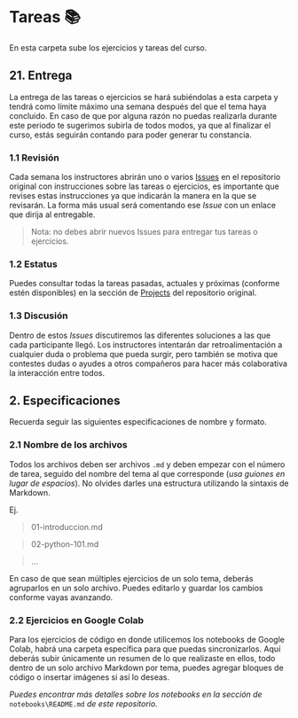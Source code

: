 # Tareas 📚

En esta carpeta sube los ejercicios y tareas del curso.

## 21. Entrega

La entrega de las tareas o ejercicios se hará subiéndolas a esta carpeta y tendrá como límite máximo una semana después del que el tema haya concluido. En caso de que por alguna razón no puedas realizarla durante este periodo te sugerimos subirla de todos modos, ya que al finalizar el curso, estás seguirán contando para poder generar tu constancia.

### 1.1 Revisión

Cada semana los instructores abrirán uno o varios [Issues](https://github.com/CodeandoMexico/hacking-civico/issues) en el repositorio original con instrucciones sobre las tareas o ejercicios, es importante que revises estas instrucciones ya que indicarán la manera en la que se revisarán. La forma más usual será comentando ese _Issue_ con un enlace que dirija al entregable.

> Nota: no debes abrir nuevos Issues para entregar tus tareas o ejercicios.

### 1.2 Estatus

Puedes consultar todas la tareas pasadas, actuales y próximas (conforme estén disponibles) en la sección de [Projects](https://github.com/CodeandoMexico/hacking-civico/projects/1) del repositorio original.

### 1.3 Discusión

Dentro de estos _Issues_ discutiremos las diferentes soluciones a las que cada participante llegó. Los instructores intentarán dar retroalimentación a cualquier duda o problema que pueda surgir, pero también se motiva que contestes dudas o ayudes a otros compañeros para hacer más colaborativa la interacción entre todos.


## 2. Especificaciones

Recuerda seguir las siguientes especificaciones de nombre y formato.

### 2.1 Nombre de los archivos

Todos los archivos deben ser archivos `.md` y deben empezar con el número de tarea, seguido del nombre del tema al que corresponde (_usa guiones en lugar de espacios_). No olvides darles una estructura utilizando la sintaxis de Markdown.

Ej.
> 01-introduccion.md

> 02-python-101.md

> ...

En caso de que sean múltiples ejercicios de un solo tema, deberás agruparlos en un solo archivo. Puedes editarlo y guardar los cambios conforme vayas avanzando.

### 2.2 Ejercicios en Google Colab

Para los ejercicios de código en donde utilicemos los notebooks de Google Colab, habrá una carpeta específica para que puedas sincronizarlos. Aquí deberás subir únicamente un resumen de lo que realizaste en ellos, todo dentro de un solo archivo Markdown por tema, puedes agregar bloques de código o insertar imágenes si así lo deseas.

_Puedes encontrar más detalles sobre los notebooks en la sección de_ `notebooks\README.md` _de este repositorio._
